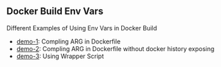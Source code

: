 ## Docker Build Env Vars

Different Examples of Using Env Vars in Docker Build

* [demo-1](demo-1/README.md): Compling ARG in Dockerfile
* [demo-2](demo-2/README.md): Compling ARG in Dockerfile without docker history exposing
* [demo-3](demo-3/README.md): Using Wrapper Script
